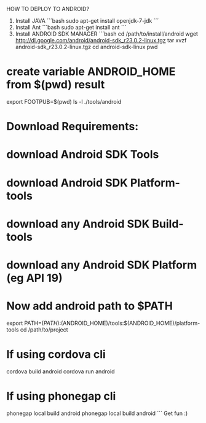 HOW TO DEPLOY TO ANDROID?

1. Install JAVA
´´´bash
sudo apt-get install openjdk-7-jdk
´´´
2. Install Ant
´´´bash
sudo apt-get install ant
´´´
2. Install ANDROID SDK MANAGER
´´´bash
cd /path/to/install/android
wget http://dl.google.com/android/android-sdk_r23.0.2-linux.tgz
tar xvzf android-sdk_r23.0.2-linux.tgz
cd android-sdk-linux
pwd
# create variable ANDROID_HOME from $(pwd) result 
export FOOTPUB=$(pwd)
ls -l
./tools/android
# Download Requirements:
# download Android SDK Tools
# download Android SDK Platform-tools
# download any Android SDK Build-tools
# download any Android SDK Platform (eg API 19)
# Now add android path to $PATH
export PATH=$(PATH):$(ANDROID_HOME)/tools:$(ANDROID_HOME)/platform-tools
cd /path/to/project
# If using cordova cli
cordova build android
cordova run android
# If using phonegap cli
phonegap local build android
phonegap local build android
´´´
Get fun :)

